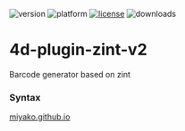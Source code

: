 ![version](https://img.shields.io/badge/version-18%2B-EB8E5F)
![platform](https://img.shields.io/static/v1?label=platform&message=mac-intel%20|%20mac-arm%20|%20win-64&color=blue)
[![license](https://img.shields.io/github/license/miyako/4d-plugin-zint-v2)](LICENSE)
![downloads](https://img.shields.io/github/downloads/miyako/4d-plugin-zint-v2/total)

# 4d-plugin-zint-v2
Barcode generator based on zint

### Syntax

[miyako.github.io](https://miyako.github.io/2019/11/27/4d-plugin-zint.html)
